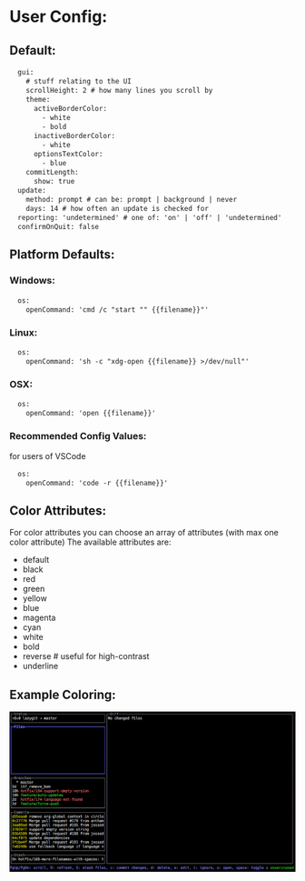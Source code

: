 # User Config:

## Default:

```
  gui:
    # stuff relating to the UI
    scrollHeight: 2 # how many lines you scroll by
    theme:
      activeBorderColor:
        - white
        - bold
      inactiveBorderColor:
        - white
      optionsTextColor:
        - blue
    commitLength:
      show: true
  update:
    method: prompt # can be: prompt | background | never
    days: 14 # how often an update is checked for
  reporting: 'undetermined' # one of: 'on' | 'off' | 'undetermined'
  confirmOnQuit: false
```

## Platform Defaults:

### Windows:

```
  os:
    openCommand: 'cmd /c "start "" {{filename}}"'
```

### Linux:

```
  os:
    openCommand: 'sh -c "xdg-open {{filename}} >/dev/null"'
```

### OSX:

```
  os:
    openCommand: 'open {{filename}}'
```

### Recommended Config Values:

for users of VSCode

```
  os:
    openCommand: 'code -r {{filename}}'
```

## Color Attributes:

For color attributes you can choose an array of attributes (with max one color attribute)
The available attributes are:

- default
- black
- red
- green
- yellow
- blue
- magenta
- cyan
- white
- bold
- reverse # useful for high-contrast
- underline

## Example Coloring:

![border example](/docs/resources/colored-border-example.png)
